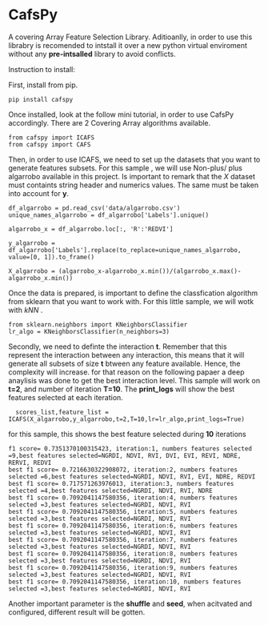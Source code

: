 # CafsPy
A covering Array Feature Selection Library. Aditioanlly, in order to use this librabry is recomended to intstall it over a new python virtual enviroment without any **pre-intsalled** library  to avoid conflicts. 

Instruction to install: 

First, install from pip. 
```
pip install cafspy
```
Once installed, look at the follow mini tutorial, in order to use CafsPy accordingly. There are 2 Covering Array algorithms available.

```
from cafspy import ICAFS
from cafspy import CAFS
```

Then, in order to use ICAFS, we need to set up the datasets that you want to generate features subsets. For this sample , we will use Non-plus/ plus algarrobo available in this project. Is important to remark that the *X* dataset must containts string header and numerics values. The same must be taken into account for **y**. 

```
df_algarrobo = pd.read_csv('data/algarrobo.csv') 
unique_names_algarrobo = df_algarrobo['Labels'].unique()

algarrobo_x = df_algarrobo.loc[:, 'R':'REDVI']

y_algarrobo = df_algarrobo['Labels'].replace(to_replace=unique_names_algarrobo, value=[0, 1]).to_frame()

X_algarrobo = (algarrobo_x-algarrobo_x.min())/(algarrobo_x.max()-algarrobo_x.min())

```
Once the data is prepared, is important to define the classfication algorithm from sklearn that you want to work with. For this little sample, we will wotk with *kNN* .

```
from sklearn.neighbors import KNeighborsClassifier
lr_algo = KNeighborsClassifier(n_neighbors=3)
```

Secondly, we need to definte the interaction **t**. Remember that this represent the interaction between any interaction, this means that it will generate all subsets of size **t** btween any feature available. Hence, the complexity will increase. for that reason on the following papaer a deep anaylisis was done to get the best interaction level. This sample will work on **t=2**, and number of iteration **T=10**. The **print_logs** will show the best features selected at each iteration. 

```
  scores_list,feature_list = ICAFS(X_algarrobo,y_algarrobo,t=2,T=10,lr=lr_algo,print_logs=True)
```

for this sample, this shows the best feature selected during **10** iterations

```
f1 score= 0.7351370100315423, iteration:1, numbers features selected =9,best features selected=NGRDI, NDVI, RVI, DVI, EVI, REVI, NDRE, RERVI, REDVI
best f1 score= 0.7216630322908072, iteration:2, numbers features selected =6,best features selected=NGRDI, NDVI, RVI, EVI, NDRE, REDVI
best f1 score= 0.717571263976013, iteration:3, numbers features selected =4,best features selected=NGRDI, NDVI, RVI, NDRE
best f1 score= 0.7092041147580356, iteration:4, numbers features selected =3,best features selected=NGRDI, NDVI, RVI
best f1 score= 0.7092041147580356, iteration:5, numbers features selected =3,best features selected=NGRDI, NDVI, RVI
best f1 score= 0.7092041147580356, iteration:6, numbers features selected =3,best features selected=NGRDI, NDVI, RVI
best f1 score= 0.7092041147580356, iteration:7, numbers features selected =3,best features selected=NGRDI, NDVI, RVI
best f1 score= 0.7092041147580356, iteration:8, numbers features selected =3,best features selected=NGRDI, NDVI, RVI
best f1 score= 0.7092041147580356, iteration:9, numbers features selected =3,best features selected=NGRDI, NDVI, RVI
best f1 score= 0.7092041147580356, iteration:10, numbers features selected =3,best features selected=NGRDI, NDVI, RVI
```

Another important parameter is the **shuffle** and **seed**, when acitvated and configured, different result will be gotten. 